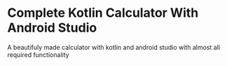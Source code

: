 # Complete Kotlin Calculator With Android Studio
 A beautifuly made calculator with kotlin and android studio with almost all required functionality
